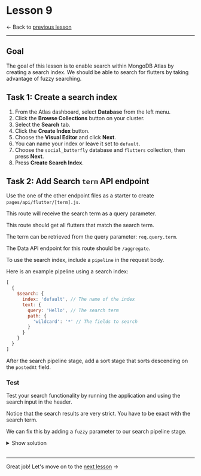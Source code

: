 # Lesson 9

<- Back to [previous lesson]()

---

## Goal

The goal of this lesson is to enable search within MongoDB Atlas by creating a search index. We should be able to search for flutters by taking advantage of fuzzy searching.

## Task 1: Create a search index

1. From the Atlas dashboard, select **Database** from the left menu.
1. Click the **Browse Collections** button on your cluster.
1. Select the **Search** tab.
1. Click the **Create Index** button.
1. Choose the **Visual Editor** and click **Next**.
1. You can name your index or leave it set to `default`.
1. Choose the `social_butterfly` database and `flutters` collection, then press **Next**.
1. Press **Create Search Index**.

## Task 2: Add Search `term` API endpoint

Use the one of the other endpoint files as a starter to create `pages/api/flutter/[term].js`.

This route will receive the search term as a query parameter.

This route should get all flutters that match the search term.

The term can be retrieved from the query parameter: `req.query.term`.

The Data API endpoint for this route should be `/aggregate`.

To use the search index, include a `pipeline` in the request body.

Here is an example pipeline using a search index:

```js
[
  {
    $search: {
      index: 'default', // The name of the index
      text: {
        query: 'Hello', // The search term
        path: {
          'wildcard': '*' // The fields to search
        }
      }
    }
  }
]
```

After the search pipeline stage, add a sort stage that sorts descending on the `postedAt` field.

### Test

Test your search functionality by running the application and using the search input in the header.

Notice that the search results are very strict. You have to be exact with the search term.

We can fix this by adding a `fuzzy` parameter to our search pipeline stage.

<details>
<summary>Show solution</summary>

```js
case "GET":
  const term = req.query.term;
  const readData = await fetch(`${baseUrl}/aggregate`, {
    ...fetchOptions,
    body: JSON.stringify({
      ...fetchBody,
      pipeline: [
        {
          $search: {
            index: "default",
            text: {
              query: term,
              path: {
                wildcard: "*",
              },
              fuzzy: {}
            },
          },
        },
        { $sort: { postedAt: -1 } },
      ],
    }),
  });
  const readDataJson = await readData.json();
  res.status(200).json(readDataJson.documents);
  break;
```
</details>
<br>

---

Great job! Let's move on to the [next lesson]() ->

